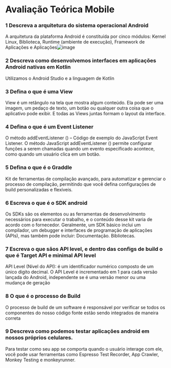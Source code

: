 # Avaliação Teórica Mobile

### 1 Descreva a arquitetura do sistema operacional Android

A arquitetura da plataforma Android é constituída por cinco módulos: Kernel Linux, Biblioteca, Runtime (ambiente de execução), Framework de Aplicações e Aplicações![image](https://user-images.githubusercontent.com/94203670/161329414-a3b5f6bb-91f6-4531-a232-e8712d9c443c.png)

### 2 Descreva como desenvolvemos interfaces em aplicações Android nativas em Kotlin

Utilizamos o Android Studio e a linguagem de Kotlin

### 3 Defina o que é uma View

View é um retângulo na tela que mostra algum conteúdo. Ela pode ser uma imagem, um pedaço de texto, um botão ou qualquer outra coisa que o aplicativo pode exibir. E todas as Views juntas formam o layout da interface.

### 4 Defina o que é um Event Listener

O método addEventListener () – Código de exemplo do JavaScript Event Listener. O método JavaScript addEventListener () permite configurar funções a serem chamadas quando um evento especificado acontece, como quando um usuário clica em um botão.

### 5 Defina o que é o Graddle

Kit de ferramentas de compilação avançado, para automatizar e gerenciar o processo de compilação, permitindo que você defina configurações de build personalizadas e flexíveis.

### 6 Escreva o que é o SDK android

Os SDKs são os elementos ou as ferramentas de desenvolvimento necessários para executar o trabalho, e o conteúdo desse kit varia de acordo com o fornecedor. Geralmente, um SDK básico inclui um compilador, um debugger e interfaces de programação de aplicações (APIs), mas também pode incluir: Documentação. Bibliotecas.

### 7 Escreva o que sãos API level, e dentro das configs de build o que é Target API e minimal API level
API Level (Nível do API): é um identificador numérico composto de um único digito decimal. O API Level é incrementado em 1 para cada versão lançada do Android, independente se é uma versão menor ou uma mudança de geração

### 8 O que é o processo de Build
O processo de build de um software é responsável por verificar se todos os componentes do nosso código fonte estão sendo integrados de maneira correta

### 9 Descreva como podemos testar aplicações android em nossos próprios celulares.
Para testar como seu app se comporta quando o usuário interage com ele, você pode usar ferramentas como Espresso Test Recorder, App Crawler, Monkey Testing e monkeyrunner.
